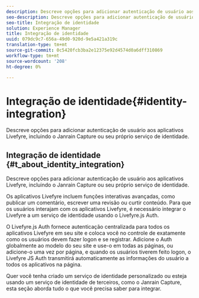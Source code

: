 ```yaml
---
description: Descreve opções para adicionar autenticação de usuário aos aplicativos Livefyre, incluindo o Janrain Capture ou seu próprio serviço de identidade.
seo-description: Descreve opções para adicionar autenticação de usuário aos aplicativos Livefyre, incluindo o Janrain Capture ou seu próprio serviço de identidade.
seo-title: Integração de identidade
solution: Experience Manager
title: Integração de identidade
uuid: 079dc9c7-656a-49d0-920d-9e5a421a319c
translation-type: tm+mt
source-git-commit: 0c5420fcb3ba2e12375e92d4574d0a6dff310869
workflow-type: tm+mt
source-wordcount: '208'
ht-degree: 0%

---
```



# Integração de identidade{#identity-integration}

Descreve opções para adicionar autenticação de usuário aos aplicativos Livefyre, incluindo o Janrain Capture ou seu próprio serviço de identidade.

## Integração de identidade {#t_about_identity_integration}

Descreve opções para adicionar autenticação de usuário aos aplicativos Livefyre, incluindo o Janrain Capture ou seu próprio serviço de identidade.

Os aplicativos Livefyre incluem funções interativas avançadas, como publicar um comentário, escrever uma revisão ou curtir conteúdo. Para que os usuários interajam com os aplicativos Livefyre, é necessário integrar o Livefyre a um serviço de identidade usando o Livefyre.js Auth.

O Livefyre.js Auth fornece autenticação centralizada para todos os aplicativos Livefyre em seu site e coloca você no controle de exatamente como os usuários devem fazer logon e se registrar. Adicione o Auth globalmente ao modelo do seu site e use-o em todas as páginas, ou adicione-o uma vez por página, e quando os usuários tiverem feito logon, o Livefyre JS Auth transmitirá automaticamente as informações do usuário a todos os aplicativos na página.

Quer você tenha criado um serviço de identidade personalizado ou esteja usando um serviço de identidade de terceiros, como o Janrain Capture, esta seção aborda tudo o que você precisa saber para integrar.
